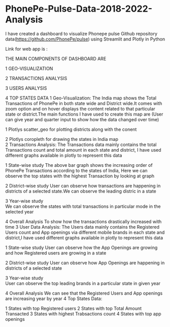 # PhonePe-Pulse-Data-2018-2022-Analysis

I have created a dashboard to visualize Phonepe pulse Github repository data(https://github.com/PhonePe/pulse) using Streamlit and Plotly in Python

Link for web app is : 

THE MAIN COMPONENTS OF DASHBOARD ARE

1 GEO-VISUALIZATION

2 TRANSACTIONS ANALYSIS

3 USERS ANALYSIS

4 TOP STATES DATA
1 Geo-Visualization: The India map shows the Total Transactions of PhonePe in both state wide and District wide.It comes with zoom option and on hover displays the content related to that particular state or district.The main functions I have used to create this map are (User can give year and quarter input to show how the data changed over time)

1 Plotlys scatter_geo for plotting districts along with the conent    

2 Plotlys coropleth for drawing the states in India map    
2 Transactions Analysis: The Transactions data mainly contains the total Transactions count and total amount in each state and district, I have used different graphs available in plotly to represent this data

1 State-wise study
The above bar graph shows the increasing order of PhonePe Transactions according to the states of India, 
Here we can observe the top states with the highest Transaction by looking at graph

2 District-wise study
User can observe how transactions are happening in districts of a selected state.We can observe the 
leading distric in a state

3 Year-wise study   
We can observe the states with total transactions in particular mode in the selected year

4 Overall Analysis
To show how the transactions drastically increased with time
3 User Data Analysis: The Users data mainly contains the Registered Users count and App openings via different mobile brands in each state and district,I have used different graphs available in plotly to represent this data

1 State-wise study
User can observe how the App Openings are growing and how Registered users are growing in a state

2 District-wise study
User can observe how App Openings are happening in districts of a selected state

3 Year-wise study   
User can observe the top leading brands in a particular state in given year

4 Overall Analysis
We can see that the Registered Users and App openings are increasing year by year
4 Top States Data:

1 States with top Registered users
2 States with top Total Amount Transacted
3 States with highest Trabsactions count
4 States with top app openings
